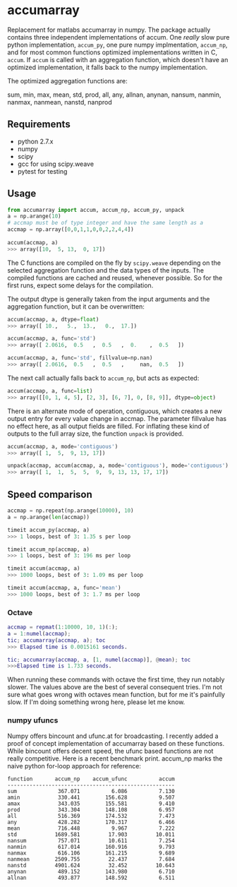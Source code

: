 accumarray
==========

Replacement for matlabs accumarray in numpy. The package actually contains 
three independent implementations of accum. One _really_ slow pure python
implementation, `accum_py`, one pure numpy implmentation, `accum_np`, and 
for most common functions optimized implementations written in C, `accum`.
If `accum` is called with an aggregation function, which doesn't have an
optimized implementation, it falls back to the numpy implementation.

The optimized aggregation functions are:

sum, min, max, mean, std, prod, all, any, allnan, anynan,
nansum, nanmin, nanmax, nanmean, nanstd, nanprod


Requirements
------------

* python 2.7.x
* numpy
* scipy
* gcc for using scipy.weave
* pytest for testing


Usage
-----

```python
from accumarray import accum, accum_np, accum_py, unpack
a = np.arange(10)
# accmap must be of type integer and have the same length as a
accmap = np.array([0,0,1,1,0,0,2,2,4,4])
    
accum(accmap, a)
>>> array([10,  5, 13,  0, 17])
```

The C functions are compiled on the fly by `scipy.weave` depending
on the selected aggregation function and the data types of the inputs.
The compiled functions are cached and reused, whenever possible. So 
for the first runs, expect some delays for the compilation.

The output dtype is generally taken from the input arguments and the
aggregation function, but it can be overwritten:

```python
accum(accmap, a, dtype=float)
>>> array([ 10.,   5.,  13.,   0.,  17.])

accum(accmap, a, func='std')
>>> array([ 2.0616,  0.5   ,  0.5   ,  0.    ,  0.5   ])

accum(accmap, a, func='std', fillvalue=np.nan)
>>> array([ 2.0616,  0.5   ,  0.5   ,     nan,  0.5   ])
```

The next call actually falls back to `accum_np`, but acts as expected:

```python
accum(accmap, a, func=list)
>>> array([[0, 1, 4, 5], [2, 3], [6, 7], 0, [8, 9]], dtype=object)
```    

There is an alternate mode of operation, contiguous, which creates
a new output entry for every value change in accmap. The parameter
fillvalue has no effect here, as all output fields are filled. For
inflating these kind of outputs to the full array size, the function
`unpack` is provided.

```python
accum(accmap, a, mode='contiguous')
>>> array([ 1,  5,  9, 13, 17])

unpack(accmap, accum(accmap, a, mode='contiguous'), mode='contiguous')
>>> array([ 1,  1,  5,  5,  9,  9, 13, 13, 17, 17])
```

Speed comparison
----------------

```python
accmap = np.repeat(np.arange(10000), 10)
a = np.arange(len(accmap))

timeit accum_py(accmap, a)
>>> 1 loops, best of 3: 1.35 s per loop

timeit accum_np(accmap, a)
>>> 1 loops, best of 3: 196 ms per loop

timeit accum(accmap, a)
>>> 1000 loops, best of 3: 1.09 ms per loop

timeit accum(accmap, a, func='mean')
>>> 1000 loops, best of 3: 1.7 ms per loop
```

### Octave ###

```matlab
accmap = repmat(1:10000, 10, 1)(:);
a = 1:numel(accmap);
tic; accumarray(accmap, a); toc
>>> Elapsed time is 0.0015161 seconds.

tic; accumarray(accmap, a, [1, numel(accmap)], @mean); toc
>>>Elapsed time is 1.733 seconds.
```
When running these commands with octave the first time, they run notably
slower. The values above are the best of several consequent tries. I'm
not sure what goes wrong with octaves mean function, but for me it's
painfully slow. If I'm doing something wrong here, please let me know.

### numpy ufuncs ###

Numpy offers bincount and ufunc.at for broadcasting. I recently added
a proof of concept implementation of accumarray based on these functions.
While bincount offers decent speed, the ufunc based functions are not
really competitive. Here is a recent benchmark print. accum_np marks
the naive python for-loop approach for reference:

```
function       accum_np    accum_ufunc          accum
-----------------------------------------------------
sum             367.071          6.086          7.130
amin            330.441        156.628          9.507
amax            343.035        155.581          9.410
prod            343.304        148.108          6.957
all             516.369        174.532          7.473
any             428.282        170.317          6.466
mean            716.448          9.967          7.222
std            1689.581         17.903         10.011
nansum          757.071         10.611          7.254
nanmin          617.014        160.916          9.793
nanmax          616.106        161.215          9.689
nanmean        2509.755         22.437          7.684
nanstd         4901.624         32.452         10.643
anynan          489.152        143.980          6.710
allnan          493.877        148.592          6.511
```